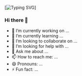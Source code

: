 [![Typing SVG](https://readme-typing-svg.herokuapp.com?font=consolas&color=000000&center=true&width=900&lines=I'm+just+a+rookie+learning)]

### Hi there 👋

- 🔭 I’m currently working on ...
- 🌱 I’m currently learning ...
- 👯 I’m looking to collaborate on ...
- 🤔 I’m looking for help with ...
- 💬 Ask me about ...
- 📫 How to reach me: ...
- 😄 Pronouns: ...
- ⚡ Fun fact: ...
